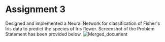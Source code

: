 # Assignment 3
Designed and implemented a Neural Network for classification of Fisher's Iris data to predict the species of Iris flower. Screenshot of the Problem Statement has been provided below.
![Merged_document](https://user-images.githubusercontent.com/41446517/101985583-fa861780-3cae-11eb-99f5-1a2d005e8a4a.jpg)
